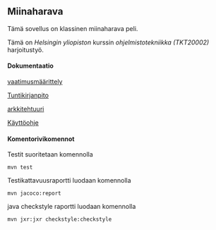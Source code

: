 ## Miinaharava

Tämä sovellus on klassinen miinaharava peli.

Tämä on *Helsingin yliopiston* kurssin *ohjelmistotekniikka (_TKT20002_)* harjoitustyö.


#### Dokumentaatio
[vaatimusmäärittely](https://github.com/Vesulius/ot-harjoitustyo/blob/master/dokumentaatio/vaatimusmaarittely.md)

[Tuntikirjanpito](https://github.com/Vesulius/ot-harjoitustyo/blob/master/dokumentaatio/tuntikirjanpito.md)

[arkkitehtuuri](https://github.com/Vesulius/ot-harjoitustyo/blob/master/dokumentaatio/arkkitehtuuri.md)

[Käyttöohje](https://github.com/Vesulius/ot-harjoitustyo/blob/master/dokumentaatio/kayttoohjet.md)

#### Komentorivikomennot
Testit suoritetaan komennolla

```
mvn test
```

Testikattavuusraportti luodaan komennolla

```
mvn jacoco:report
``` 

java checkstyle raportti luodaan komennolla

```
mvn jxr:jxr checkstyle:checkstyle
``` 